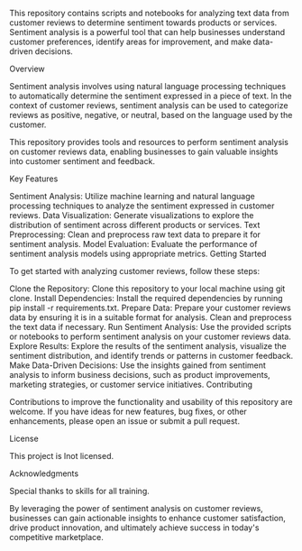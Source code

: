 This repository contains scripts and notebooks for analyzing text data from customer reviews to determine sentiment towards products or services. Sentiment analysis is a powerful tool that can help businesses understand customer preferences, identify areas for improvement, and make data-driven decisions.

Overview

Sentiment analysis involves using natural language processing techniques to automatically determine the sentiment expressed in a piece of text. In the context of customer reviews, sentiment analysis can be used to categorize reviews as positive, negative, or neutral, based on the language used by the customer.

This repository provides tools and resources to perform sentiment analysis on customer reviews data, enabling businesses to gain valuable insights into customer sentiment and feedback.

Key Features

Sentiment Analysis: Utilize machine learning and natural language processing techniques to analyze the sentiment expressed in customer reviews.
Data Visualization: Generate visualizations to explore the distribution of sentiment across different products or services.
Text Preprocessing: Clean and preprocess raw text data to prepare it for sentiment analysis.
Model Evaluation: Evaluate the performance of sentiment analysis models using appropriate metrics.
Getting Started

To get started with analyzing customer reviews, follow these steps:

Clone the Repository: Clone this repository to your local machine using git clone.
Install Dependencies: Install the required dependencies by running pip install -r requirements.txt.
Prepare Data: Prepare your customer reviews data by ensuring it is in a suitable format for analysis. Clean and preprocess the text data if necessary.
Run Sentiment Analysis: Use the provided scripts or notebooks to perform sentiment analysis on your customer reviews data.
Explore Results: Explore the results of the sentiment analysis, visualize the sentiment distribution, and identify trends or patterns in customer feedback.
Make Data-Driven Decisions: Use the insights gained from sentiment analysis to inform business decisions, such as product improvements, marketing strategies, or customer service initiatives.
Contributing

Contributions to improve the functionality and usability of this repository are welcome. If you have ideas for new features, bug fixes, or other enhancements, please open an issue or submit a pull request.

License

This project is lnot licensed.

Acknowledgments

Special thanks to skills for all training.

By leveraging the power of sentiment analysis on customer reviews, businesses can gain actionable insights to enhance customer satisfaction, drive product innovation, and ultimately achieve success in today's competitive marketplace.
